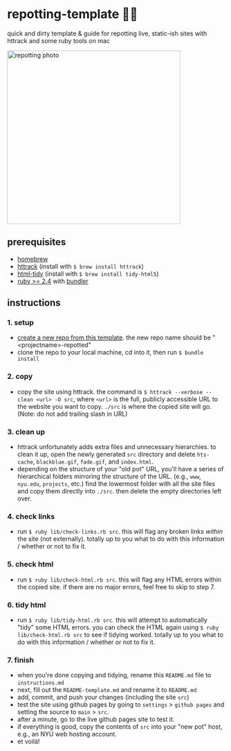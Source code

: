 # repotting-template 🌱🍯
quick and dirty template & guide for repotting live, static-ish sites with httrack and some ruby tools on mac

<img alt="repotting photo" src="https://images.pexels.com/photos/4503267/pexels-photo-4503267.jpeg?auto=compress&cs=tinysrgb" width="400"/>

## prerequisites
- [homebrew](https://brew.sh/)
- [httrack](https://www.httrack.com/) (install with `$ brew install httrack`)
- [html-tidy](http://www.html-tidy.org/) (install with `$ brew install tidy-html5`)
- [ruby >= 2.4](https://rvm.io/rvm/install) with [bundler](https://bundler.io/#getting-started)

## instructions
### 1. __setup__
  - [create a new repo from this template](https://github.com/nyu-dss/repotting-template/generate). the new repo name should be "\<projectname\>-repotted"
  - clone the repo to your local machine, cd into it, then run `$ bundle install`
### 2. __copy__
  - copy the site using httrack. the command is
  `$ httrack --verbose --clean <url> -O src`, where `<url>` is the full, publicly accessible URL to the website you want to copy. `./src` is where the copied site will go. (Note: do not add trailing slash in URL)
### 3. __clean up__
  - httrack unfortunately adds extra files and unnecessary hierarchies. to clean it up, open the newly generated `src` directory and delete `hts-cache`, `blackblue.gif`, `fade.gif`, and `index.html`.
  - depending on the structure of your "old pot" URL, you'll have a series of hierarchical folders mirroring the structure of the URL. (e.g., `www`, `nyu.edu`, `projects`, etc.) find the lowermost folder with all the site files and copy them directly into `./src`. then delete the empty directories left over.
### 4. __check links__
  - run `$ ruby lib/check-links.rb src`. this will flag any broken links _within_ the site (not externally). totally up to you what to do with this information / whether or not to fix it.
### 5. __check html__
  - run `$ ruby lib/check-html.rb src`. this will flag any HTML errors within the copied site. if there are no major errors, feel free to skip to step 7.
### 6. __tidy html__
  - run `$ ruby lib/tidy-html.rb src`. this will attempt to automatically "tidy" some HTML errors. you can check the HTML again using `$ ruby lib/check-html.rb src` to see if tidying worked. totally up to you what to do with this information / whether or not to fix it.
### 7. __finish__
  - when you're done copying and tidying, rename this `README.md` file to `instructions.md`
  - next, fill out the `README-template.md` and rename it to `README.md`
  - add, commit, and push your changes (including the site `src`)
  - test the site using github pages by going to `settings` > `github pages` and setting the source to `main` > `src`.
  - after a minute, go to the live github pages site to test it.
  - if everything is good, copy the contents of `src` into your "new pot" host, e.g., an NYU web hosting account.
  - et voilà!
